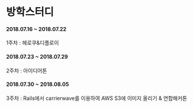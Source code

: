 # 방학스터디

#### 2018.07.16 ~ 2018.07.22
1주차 : 헤로쿠&디플로이

#### 2018.07.23 ~ 2018.07.29
2주차 : 아이디어톤

#### 2018.07.30 ~ 2018.08.05
3주차 : Rails에서 carrierwave를 이용하여 AWS S3에 이미지 올리기 & 연합해커톤

